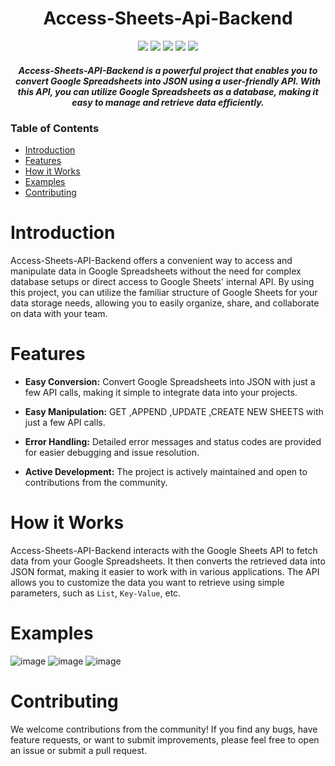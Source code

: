 <div align="center">
  <h1>  <b>Access-Sheets-Api-Backend</b> </h1>
  <img src="https://img.shields.io/badge/typescript-%23007ACC.svg?style=for-the-badge&logo=typescript&logoColor=white">
  <img src="https://img.shields.io/badge/nestjs-%23E0234E.svg?style=for-the-badge&logo=nestjs&logoColor=white">
  <img src="https://img.shields.io/badge/Postman-FF6C37?style=for-the-badge&logo=postman&logoColor=white">
  <img src="https://img.shields.io/badge/NeoVim-%2357A143.svg?&style=for-the-badge&logo=neovim&logoColor=white">
  <img src="https://img.shields.io/badge/vercel-%23000000.svg?style=for-the-badge&logo=vercel&logoColor=white">
  <h5>Access-Sheets-API-Backend is a powerful project that enables you to convert Google Spreadsheets into JSON using a user-friendly API. With this API, you can utilize Google Spreadsheets as a database, making it easy to manage and retrieve data efficiently.</h5>
</div>

### Table of Contents

  - [Introduction](#Introduction)
  - [Features](#Features)
  - [How it Works](#How-it-Works)
  - [Examples](#Examples)
  - [Contributing](#Contributing)

# Introduction
Access-Sheets-API-Backend offers a convenient way to access and manipulate data in Google Spreadsheets without the need for complex database setups or direct access to Google Sheets' internal API. By using this project, you can utilize the familiar structure of Google Sheets for your data storage needs, allowing you to easily organize, share, and collaborate on data with your team.

# Features
- **Easy Conversion:** Convert Google Spreadsheets into JSON with just a few API calls, making it simple to integrate data into your projects.
  
-  **Easy Manipulation:** GET ,APPEND ,UPDATE ,CREATE NEW SHEETS with just a few API calls.

- **Error Handling:** Detailed error messages and status codes are provided for easier debugging and issue resolution.
  
- **Active Development:** The project is actively maintained and open to contributions from the community.

# How it Works

Access-Sheets-API-Backend interacts with the Google Sheets API to fetch data from your Google Spreadsheets. It then converts the retrieved data into JSON format, making it easier to work with in various applications. The API allows you to customize the data you want to retrieve using simple parameters, such as `List`, `Key-Value`, etc.

# Examples
![image](https://github.com/t-aswath/access-sheets-api-backend/assets/119417646/c545b5e5-a63b-4f93-a8d4-aded72129860)
![image](https://github.com/t-aswath/access-sheets-api-backend/assets/119417646/c0f1cc2c-3076-4210-bfa3-57088c423fd7)
![image](https://github.com/t-aswath/access-sheets-api-backend/assets/119417646/0889f601-0412-48a0-a5c8-6af299e42aee)

# Contributing
We welcome contributions from the community! If you find any bugs, have feature requests, or want to submit improvements, please feel free to open an issue or submit a pull request. 
